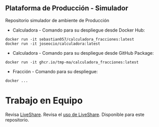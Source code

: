 ## Plataforma de Producción - Simulador

Repositorio simulador de ambiente de Producción

* Calculadora - Comando para su despliegue desde Docker Hub:
```
docker run -it sebastian057/calculadora_fracciones:latest
docker run -it joseocio/calculadora:latest

```

* Calculadora - Comando para su despliegue desde GitHub Package:
```
docker run -it ghcr.io/tmp-ma/calculadora_fracciones:latest

```

* Fracción - Comando para su despliegue:
```
docker ...

```
# Trabajo en Equipo

Revisa [LiveShare](https://youtu.be/9QXwSg9-2qQ). Revisa el [uso de LiveShare](https://www.youtube.com/watch?v=nj535VbE9pQ). Disponible para este repositorio.
